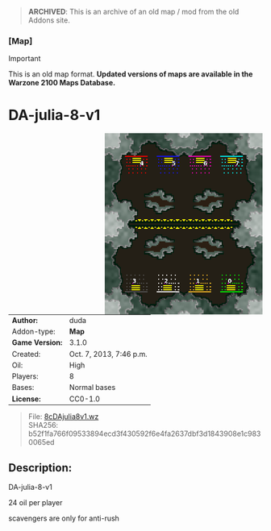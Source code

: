 > **ARCHIVED**: This is an archive of an old map / mod from the old Addons site.

### [Map]

> [!IMPORTANT]
> This is an old map format. **Updated versions of maps are available in the Warzone 2100 Maps Database.**

# DA-julia-8-v1

<img src="./preview.jpg" align="right" />

| | |
| - | - |
| __Author:__ | duda |
| Addon-type: | __Map__ |
| __Game Version:__ | 3.1.0 |
| Created: | Oct. 7, 2013, 7:46 p.m. |
| Oil: | High |
| Players: | 8 |
| Bases: | Normal bases |
| __License:__ | CC0-1.0 |

> File: [8cDAjulia8v1.wz](https://github.com/Warzone2100/old-addons-site/raw/main/assets/235/8cDAjulia8v1.wz)  
> SHA256: b52f1fa766f09533894ecd3f430592f6e4fa2637dbf3d1843908e1c9830065ed

## Description:

DA-julia-8-v1

24 oil per player

scavengers are only for anti-rush

